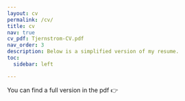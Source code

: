 ```yaml
---
layout: cv
permalink: /cv/
title: cv
nav: true
cv_pdf: Tjernstrom-CV.pdf
nav_order: 3
description: Below is a simplified version of my resume. 
toc:
  sidebar: left

---
```


You can find a full version in the pdf :point_right: